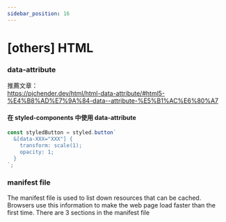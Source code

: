```yaml
---
sidebar_position: 16
---
```


# [others] HTML

### data-attribute

推薦文章：  
https://pjchender.dev/html/html-data-attribute/#html5-%E4%B8%AD%E7%9A%84-data--attribute-%E5%B1%AC%E6%80%A7

#### 在 styled-components 中使用 data-attribute

```js
const styledButton = styled.button`
  &[data-XXX="XXX"] {
    transform: scale(1);
    opacity: 1;
  }
`;
```

### manifest file

The manifest file is used to list down resources that can be cached. Browsers use this information to make the web page load faster than the first time. There are 3 sections in the manifest file
